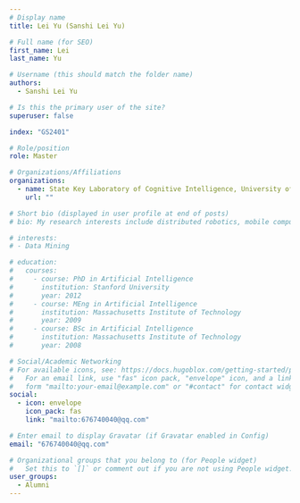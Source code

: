 ```yaml
---
# Display name
title: Lei Yu (Sanshi Lei Yu)

# Full name (for SEO)
first_name: Lei
last_name: Yu

# Username (this should match the folder name)
authors:
  - Sanshi Lei Yu

# Is this the primary user of the site?
superuser: false

index: "GS2401"

# Role/position
role: Master

# Organizations/Affiliations
organizations:
  - name: State Key Laboratory of Cognitive Intelligence, University of Science and Technology of China
    url: ""

# Short bio (displayed in user profile at end of posts)
# bio: My research interests include distributed robotics, mobile computing and programmable matter.

# interests:
# - Data Mining

# education:
#   courses:
#     - course: PhD in Artificial Intelligence
#       institution: Stanford University
#       year: 2012
#     - course: MEng in Artificial Intelligence
#       institution: Massachusetts Institute of Technology
#       year: 2009
#     - course: BSc in Artificial Intelligence
#       institution: Massachusetts Institute of Technology
#       year: 2008

# Social/Academic Networking
# For available icons, see: https://docs.hugoblox.com/getting-started/page-builder/#icons
#   For an email link, use "fas" icon pack, "envelope" icon, and a link in the
#   form "mailto:your-email@example.com" or "#contact" for contact widget.
social:
  - icon: envelope
    icon_pack: fas
    link: "mailto:676740040@qq.com"

# Enter email to display Gravatar (if Gravatar enabled in Config)
email: "676740040@qq.com"

# Organizational groups that you belong to (for People widget)
#   Set this to `[]` or comment out if you are not using People widget.
user_groups:
  - Alumni
---
```

